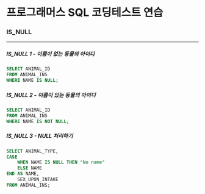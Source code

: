 # 프로그래머스 SQL 코딩테스트 연습

### IS_NULL

---

##### IS_NULL 1 - 이름이 없는 동물의 아이디

```SQL
SELECT ANIMAL_ID
FROM ANIMAL_INS
WHERE NAME IS NULL;
```

##### IS_NULL 2 - 이름이 있는 동물의 아이디

```SQL
SELECT ANIMAL_ID
FROM ANIMAL_INS
WHERE NAME IS NOT NULL;
```

##### IS_NULL 3 - NULL 처리하기

```SQL
SELECT ANIMAL_TYPE,
CASE
    WHEN NAME IS NULL THEN "No name"
    ELSE NAME
END AS NAME,
    SEX_UPON_INTAKE
FROM ANIMAL_INS;
```
